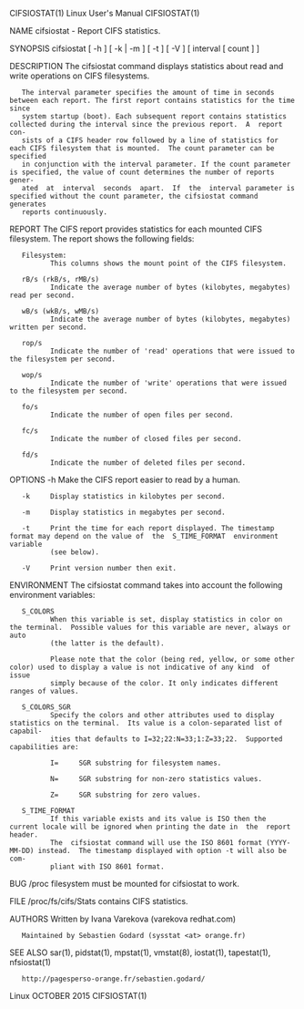 CIFSIOSTAT(1)                                                   Linux User's Manual                                                  CIFSIOSTAT(1)

NAME
       cifsiostat - Report CIFS statistics.

SYNOPSIS
       cifsiostat [ -h ] [ -k | -m ] [ -t ] [ -V ] [ interval [ count ] ]

DESCRIPTION
       The cifsiostat command displays statistics about read and write operations on CIFS filesystems.

       The interval parameter specifies the amount of time in seconds between each report. The first report contains statistics for the time since
       system startup (boot). Each subsequent report contains statistics collected during the interval since the previous report.  A  report  con‐
       sists of a CIFS header row followed by a line of statistics for each CIFS filesystem that is mounted.  The count parameter can be specified
       in conjunction with the interval parameter. If the count parameter is specified, the value of count determines the number of reports gener‐
       ated  at  interval  seconds  apart.  If  the  interval parameter is specified without the count parameter, the cifsiostat command generates
       reports continuously.

REPORT
       The CIFS report provides statistics for each mounted CIFS filesystem.  The report shows the following fields:

       Filesystem:
              This columns shows the mount point of the CIFS filesystem.

       rB/s (rkB/s, rMB/s)
              Indicate the average number of bytes (kilobytes, megabytes) read per second.

       wB/s (wkB/s, wMB/s)
              Indicate the average number of bytes (kilobytes, megabytes) written per second.

       rop/s
              Indicate the number of 'read' operations that were issued to the filesystem per second.

       wop/s
              Indicate the number of 'write' operations that were issued to the filesystem per second.

       fo/s
              Indicate the number of open files per second.

       fc/s
              Indicate the number of closed files per second.

       fd/s
              Indicate the number of deleted files per second.

OPTIONS
       -h     Make the CIFS report easier to read by a human.

       -k     Display statistics in kilobytes per second.

       -m     Display statistics in megabytes per second.

       -t     Print the time for each report displayed. The timestamp format may depend on the value of  the  S_TIME_FORMAT  environment  variable
              (see below).

       -V     Print version number then exit.

ENVIRONMENT
       The cifsiostat command takes into account the following environment variables:

       S_COLORS
              When this variable is set, display statistics in color on the terminal.  Possible values for this variable are never, always or auto
              (the latter is the default).

              Please note that the color (being red, yellow, or some other color) used to display a value is not indicative of any kind  of  issue
              simply because of the color. It only indicates different ranges of values.

       S_COLORS_SGR
              Specify the colors and other attributes used to display statistics on the terminal.  Its value is a colon-separated list of capabil‐
              ities that defaults to I=32;22:N=33;1:Z=33;22.  Supported capabilities are:

              I=     SGR substring for filesystem names.

              N=     SGR substring for non-zero statistics values.

              Z=     SGR substring for zero values.

       S_TIME_FORMAT
              If this variable exists and its value is ISO then the current locale will be ignored when printing the date in  the  report  header.
              The  cifsiostat command will use the ISO 8601 format (YYYY-MM-DD) instead.  The timestamp displayed with option -t will also be com‐
              pliant with ISO 8601 format.

BUG
       /proc filesystem must be mounted for cifsiostat to work.

FILE
       /proc/fs/cifs/Stats contains CIFS statistics.

AUTHORS
       Written by Ivana Varekova (varekova <at> redhat.com)

       Maintained by Sebastien Godard (sysstat <at> orange.fr)

SEE ALSO
       sar(1), pidstat(1), mpstat(1), vmstat(8), iostat(1), tapestat(1), nfsiostat(1)

       http://pagesperso-orange.fr/sebastien.godard/

Linux                                                              OCTOBER 2015                                                      CIFSIOSTAT(1)
